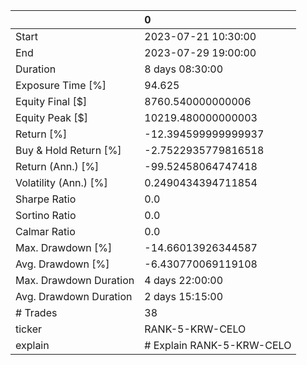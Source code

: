 |                        | 0                         |
|:-----------------------|:--------------------------|
| Start                  | 2023-07-21 10:30:00       |
| End                    | 2023-07-29 19:00:00       |
| Duration               | 8 days 08:30:00           |
| Exposure Time [%]      | 94.625                    |
| Equity Final [$]       | 8760.540000000006         |
| Equity Peak [$]        | 10219.480000000003        |
| Return [%]             | -12.394599999999937       |
| Buy & Hold Return [%]  | -2.7522935779816518       |
| Return (Ann.) [%]      | -99.52458064747418        |
| Volatility (Ann.) [%]  | 0.2490434394711854        |
| Sharpe Ratio           | 0.0                       |
| Sortino Ratio          | 0.0                       |
| Calmar Ratio           | 0.0                       |
| Max. Drawdown [%]      | -14.66013926344587        |
| Avg. Drawdown [%]      | -6.430770069119108        |
| Max. Drawdown Duration | 4 days 22:00:00           |
| Avg. Drawdown Duration | 2 days 15:15:00           |
| # Trades               | 38                        |
| ticker                 | RANK-5-KRW-CELO           |
| explain                | # Explain RANK-5-KRW-CELO |